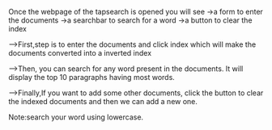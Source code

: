 
Once the webpage of the tapsearch is opened you will see 
        ->a form to enter the documents
        ->a searchbar to search for a word
        ->a button to clear the index 

-->First,step is to enter the documents and click index which
   will make the documents converted into a inverted index

-->Then, you can search for any word present in the documents.
    It will display the top 10 paragraphs having most words.

-->Finally,If you want to add some other documents, click the 
    button to clear the indexed documents and then we can add
    a new one.
    
Note:search your word using lowercase.
